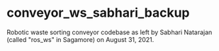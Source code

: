 # conveyor_ws_sabhari_backup
Robotic waste sorting conveyor codebase as left by Sabhari Natarajan (called "ros_ws" in Sagamore) on August 31, 2021.
